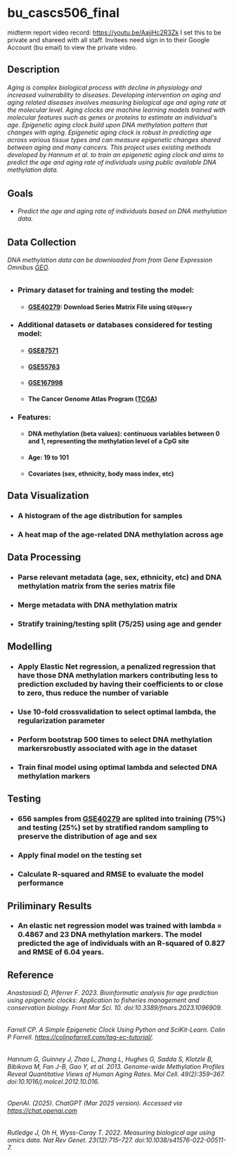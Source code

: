 # bu_cascs506_final
midterm report video record: https://youtu.be/AajjHc2R3Zk
I set this to be private and shareed with all staff. Invitees need sign in to their Google Account (bu email) to view the private video.

## Description
###### Aging is complex biological process with decline in physiology and increased vulnerability to diseases. Developing intervention on aging and aging related diseases involves measuring biological age and aging rate at the molecular level. Aging clocks are machine learning models trained with molecular features such as genes or proteins to estimate an individual's age. Epigenetic aging clock build upon DNA methylation pattern that changes with aging. Epigenetic aging clock is robust in predicting age across various tissue types and can measure epigenetic changes shared between aging and many cancers. This project uses existing methods developed by Hannum et al. to train an epigenetic aging clock and aims to predict the age and aging rate of individuals using public available DNA methylation data.


## Goals
- ###### Predict the age and aging rate of individuals based on DNA methylation data. 


## Data Collection
###### DNA methylation data can be downloaded from from Gene Expression Omnibus [GEO](https://www.ncbi.nlm.nih.gov/geo/). 
- ### **Primary dataset for training and testing the model**: 
  - #### **[GSE40279](https://www.ncbi.nlm.nih.gov/geo/query/acc.cgi?acc=GSE40279)**: Download Series Matrix File using `GEOquery`
- ### **Additional datasets or databases considered for testing model**:  
  - #### **[GSE87571](https://www.ncbi.nlm.nih.gov/geo/query/acc.cgi?acc=GSE87571)** 
  - #### **[GSE55763](https://www.ncbi.nlm.nih.gov/geo/query/acc.cgi?acc=GSE55763)**
  - #### **[GSE167998](https://www.ncbi.nlm.nih.gov/geo/query/acc.cgi?acc=GSE167998)**
  - #### **The Cancer Genome Atlas Program ([TCGA](https://www.cancer.gov/ccg/research/genome-sequencing/tcga))**
- ### **Features**:
  - #### DNA methylation (beta values): continuous variables between 0 and 1, representing the methylation level of a CpG site
  - #### Age: 19 to 101
  - #### Covariates (sex, ethnicity, body mass index, etc)


## Data Visualization 
- ### A histogram of the age distribution for samples
- ### A heat map of the age-related DNA methylation across age


## Data Processing
- ### Parse relevant metadata (age, sex, ethnicity, etc) and DNA methylation matrix from the series matrix file
- ### Merge metadata with DNA methylation matrix
- ### Stratify training/testing split (75/25) using age and gender


## Modelling
- ### Apply Elastic Net regression, a penalized regression that have those DNA methylation markers contributing less to prediction excluded by having their coefficients to or close to zero, thus reduce the number of variable
- ### Use 10-fold crossvalidation to select optimal lambda, the regularization parameter
- ### Perform bootstrap 500 times to select DNA methylation markersrobustly associated with age in the dataset
- ### Train final model using optimal lambda and selected DNA methylation markers 


## Testing
- ### 656 samples from **[GSE40279](https://www.ncbi.nlm.nih.gov/geo/query/acc.cgi?acc=GSE40279)** are splited into training (75%) and testing (25%) set by stratified random sampling to preserve the distribution of age and sex
- ### Apply final model on the testing set
- ### Calculate R-squared and RMSE to evaluate the model performance

## Priliminary Results 
- ### An elastic net regression model was trained with lambda = 0.4867 and 23 DNA methylation markers. The model predicted the age of individuals with an R-squared of 0.827 and RMSE of 6.04 years.

## Reference
###### Anastasiadi D, Piferrer F. 2023. Bioinformatic analysis for age prediction using epigenetic clocks: Application to fisheries management and conservation biology. Front Mar Sci. 10. doi:10.3389/fmars.2023.1096909.
###### Farrell CP. A Simple Epigenetic Clock Using Python and SciKit-Learn. Colin P Farrell. https://colinpfarrell.com/tag-ec-tutorial/.
###### Hannum G, Guinney J, Zhao L, Zhang L, Hughes G, Sadda S, Klotzle B, Bibikova M, Fan J-B, Gao Y, et al. 2013. Genome-wide Methylation Profiles Reveal Quantitative Views of Human Aging Rates. Mol Cell. 49(2):359–367. doi:10.1016/j.molcel.2012.10.016.
###### OpenAI. (2025). ChatGPT (Mar 2025 version). Accessed via https://chat.openai.com
###### Rutledge J, Oh H, Wyss-Coray T. 2022. Measuring biological age using omics data. Nat Rev Genet. 23(12):715–727. doi:10.1038/s41576-022-00511-7.


